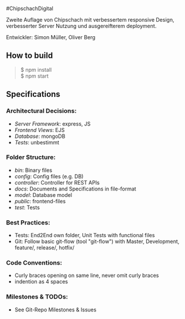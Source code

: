 #ChipschachDigital

Zweite Auflage von Chipschach mit verbessertem responsive Design, verbesserter Server Nutzung und ausgereifterem deployment.

Entwickler: Simon Müller, Oliver Berg

## How to build

> $ npm install<br>
> $ npm start

## Specifications

### Architectural Decisions:
- _Server Framework_: express, JS
- _Frontend Views_: EJS
- _Database_: mongoDB
- _Tests_: unbestimmt

### Folder Structure:
- _bin_: Binary files
- _config_: Config files (e.g. DB)
- _controller_: Controller for REST APIs
- _docs_: Documents and Specifications in file-format
- _model_: Database model
- _public_: frontend-files
- _test_: Tests

### Best Practices:
- Tests: End2End own folder, Unit Tests with functional files
- Git: Follow basic git-flow (tool "git-flow") with Master, Development, feature/, release/, hotfix/

### Code Conventions:
- Curly braces opening on same line, never omit curly braces
- indention as 4 spaces

### Milestones & TODOs:
- See Git-Repo Milestones & Issues

